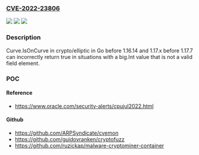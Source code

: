 ### [CVE-2022-23806](https://cve.mitre.org/cgi-bin/cvename.cgi?name=CVE-2022-23806)
![](https://img.shields.io/static/v1?label=Product&message=n%2Fa&color=blue)
![](https://img.shields.io/static/v1?label=Version&message=n%2Fa&color=blue)
![](https://img.shields.io/static/v1?label=Vulnerability&message=n%2Fa&color=brighgreen)

### Description

Curve.IsOnCurve in crypto/elliptic in Go before 1.16.14 and 1.17.x before 1.17.7 can incorrectly return true in situations with a big.Int value that is not a valid field element.

### POC

#### Reference
- https://www.oracle.com/security-alerts/cpujul2022.html

#### Github
- https://github.com/ARPSyndicate/cvemon
- https://github.com/guidovranken/cryptofuzz
- https://github.com/ruzickap/malware-cryptominer-container

